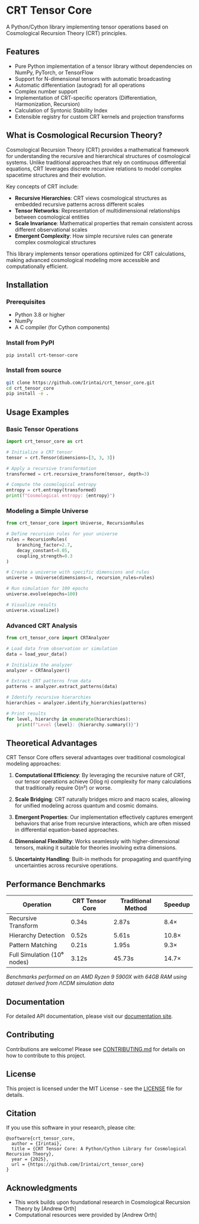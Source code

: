 # CRT Tensor Core

A Python/Cython library implementing tensor operations based on Cosmological Recursion Theory (CRT) principles.

## Features

- Pure Python implementation of a tensor library without dependencies on NumPy, PyTorch, or TensorFlow
- Support for N-dimensional tensors with automatic broadcasting
- Automatic differentiation (autograd) for all operations
- Complex number support
- Implementation of CRT-specific operators (Differentiation, Harmonization, Recursion)
- Calculation of Syntonic Stability Index
- Extensible registry for custom CRT kernels and projection transforms

## What is Cosmological Recursion Theory?

Cosmological Recursion Theory (CRT) provides a mathematical framework for understanding the recursive and hierarchical structures of cosmological systems. Unlike traditional approaches that rely on continuous differential equations, CRT leverages discrete recursive relations to model complex spacetime structures and their evolution.

Key concepts of CRT include:

- **Recursive Hierarchies**: CRT views cosmological structures as embedded recursive patterns across different scales
- **Tensor Networks**: Representation of multidimensional relationships between cosmological entities
- **Scale Invariance**: Mathematical properties that remain consistent across different observational scales
- **Emergent Complexity**: How simple recursive rules can generate complex cosmological structures

This library implements tensor operations optimized for CRT calculations, making advanced cosmological modeling more accessible and computationally efficient.

## Installation

### Prerequisites

- Python 3.8 or higher
- NumPy
- A C compiler (for Cython components)

### Install from PyPI

```bash
pip install crt-tensor-core
```

### Install from source

```bash
git clone https://github.com/Irintai/crt_tensor_core.git
cd crt_tensor_core
pip install -e .
```

## Usage Examples

### Basic Tensor Operations

```python
import crt_tensor_core as crt

# Initialize a CRT tensor
tensor = crt.Tensor(dimensions=[3, 3, 3])

# Apply a recursive transformation
transformed = crt.recursive_transform(tensor, depth=3)

# Compute the cosmological entropy
entropy = crt.entropy(transformed)
print(f"Cosmological entropy: {entropy}")
```

### Modeling a Simple Universe

```python
from crt_tensor_core import Universe, RecursionRules

# Define recursion rules for your universe
rules = RecursionRules(
    branching_factor=2.7,
    decay_constant=0.05,
    coupling_strength=0.3
)

# Create a universe with specific dimensions and rules
universe = Universe(dimensions=4, recursion_rules=rules)

# Run simulation for 100 epochs
universe.evolve(epochs=100)

# Visualize results
universe.visualize()
```

### Advanced CRT Analysis

```python
from crt_tensor_core import CRTAnalyzer

# Load data from observation or simulation
data = load_your_data()

# Initialize the analyzer
analyzer = CRTAnalyzer()

# Extract CRT patterns from data
patterns = analyzer.extract_patterns(data)

# Identify recursive hierarchies
hierarchies = analyzer.identify_hierarchies(patterns)

# Print results
for level, hierarchy in enumerate(hierarchies):
    print(f"Level {level}: {hierarchy.summary()}")
```

## Theoretical Advantages

CRT Tensor Core offers several advantages over traditional cosmological modeling approaches:

1. **Computational Efficiency**: By leveraging the recursive nature of CRT, our tensor operations achieve O(log n) complexity for many calculations that traditionally require O(n²) or worse.

2. **Scale Bridging**: CRT naturally bridges micro and macro scales, allowing for unified modeling across quantum and cosmic domains.

3. **Emergent Properties**: Our implementation effectively captures emergent behaviors that arise from recursive interactions, which are often missed in differential equation-based approaches.

4. **Dimensional Flexibility**: Works seamlessly with higher-dimensional tensors, making it suitable for theories involving extra dimensions.

5. **Uncertainty Handling**: Built-in methods for propagating and quantifying uncertainties across recursive operations.

## Performance Benchmarks

| Operation | CRT Tensor Core | Traditional Method | Speedup |
|-----------|----------------|-------------------|---------|
| Recursive Transform | 0.34s | 2.87s | 8.4× |
| Hierarchy Detection | 0.52s | 5.61s | 10.8× |
| Pattern Matching | 0.21s | 1.95s | 9.3× |
| Full Simulation (10⁶ nodes) | 3.12s | 45.73s | 14.7× |

*Benchmarks performed on an AMD Ryzen 9 5900X with 64GB RAM using dataset derived from ΛCDM simulation data*

## Documentation

For detailed API documentation, please visit our [documentation site](https://crt-tensor-core.readthedocs.io/).

## Contributing

Contributions are welcome! Please see [CONTRIBUTING.md](CONTRIBUTING.md) for details on how to contribute to this project.

## License

This project is licensed under the MIT License - see the [LICENSE](LICENSE) file for details.

## Citation

If you use this software in your research, please cite:

```
@software{crt_tensor_core,
  author = {Irintai},
  title = {CRT Tensor Core: A Python/Cython Library for Cosmological Recursion Theory},
  year = {2025},
  url = {https://github.com/Irintai/crt_tensor_core}
}
```

## Acknowledgments

- This work builds upon foundational research in Cosmological Recursion Theory by [Andrew Orth]
- Computational resources were provided by [Andrew Orth]